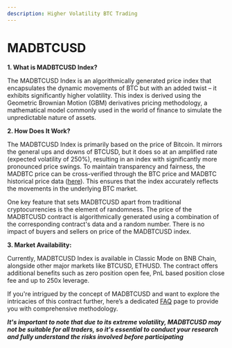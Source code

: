 ```yaml
---
description: Higher Volatility BTC Trading
---
```


# MADBTCUSD

**1. What is MADBTCUSD Index?**

The MADBTCUSD Index is an algorithmically generated price index that encapsulates the dynamic movements of BTC but with an added twist – it exhibits significantly higher volatility. This index is derived using the Geometric Brownian Motion (GBM) derivatives pricing methodology, a mathematical model commonly used in the world of finance to simulate the unpredictable nature of assets.

**2. How Does It Work?**

The MADBTCUSD Index is primarily based on the price of Bitcoin. It mirrors the general ups and downs of BTCUSD, but it does so at an amplified rate (expected volatility of 250%), resulting in an index with significantly more pronounced price swings. To maintain transparency and fairness, the MADBTC price can be cross-verified through the BTC price and MADBTC historical price data ([here](madbtcusd-faq.md)). This ensures that the index accurately reflects the movements in the underlying BTC market.

One key feature that sets MADBTCUSD apart from traditional cryptocurrencies is the element of randomness. The price of the MADBTCUSD contract is algorithmically generated using a combination of the corresponding contract's data and a random number. There is no impact of buyers and sellers on price of the MADBTCUSD index.

**3. Market Availability:**

Currently, MADBTCUSD Index is available in Classic Mode on BNB Chain, alongside other major markets like BTCUSD, ETHUSD. The contract offers additional benefits such as zero position open fee, PnL based position close fee and up to 250x leverage.

If you're intrigued by the concept of MADBTCUSD and want to explore the intricacies of this contract further, here’s a dedicated [FAQ](madbtcusd-faq.md) page to provide you with comprehensive methodology.

_**It's important to note that due to its extreme volatility, MADBTCUSD may not be suitable for all traders, so it's essential to conduct your research and fully understand the risks involved before participating**_
